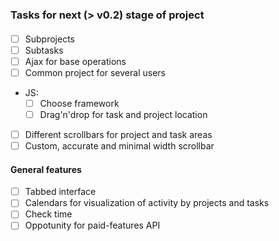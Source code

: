 ### Tasks for next (> v0.2) stage of project

#### 

 - [ ] Subprojects 
 - [ ] Subtasks
 - [ ] Ajax for base operations 
 - [ ] Common project for several users

  - JS:
    - [ ] Choose framework
    - [ ] Drag'n'drop for task and project location

 - [ ] Different scrollbars for project and task areas
 - [ ] Custom, accurate and minimal width scrollbar

#### General features

 - [ ] Tabbed interface
 - [ ] Calendars for visualization of activity by projects and tasks
 - [ ] Check time
 - [ ] Oppotunity for paid-features API
